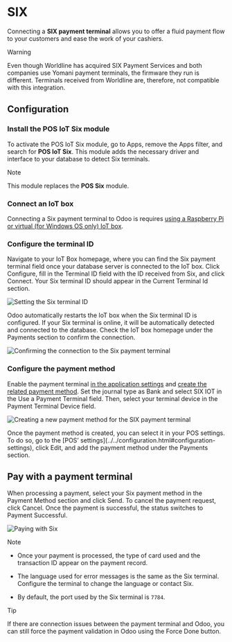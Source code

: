 # SIX

Connecting a **SIX payment terminal** allows you to offer a fluid payment flow
to your customers and ease the work of your cashiers.

Warning

Even though Worldline has acquired SIX Payment Services and both companies use
Yomani payment terminals, the firmware they run is different. Terminals
received from Worldline are, therefore, not compatible with this integration.

## Configuration

### Install the POS IoT Six module

To activate the POS IoT Six module, go to Apps, remove the Apps filter, and
search for **POS IoT Six**. This module adds the necessary driver and
interface to your database to detect Six terminals.

Note

This module replaces the **POS Six** module.

### Connect an IoT box

Connecting a Six payment terminal to Odoo is requires [using a Raspberry Pi or
virtual (for Windows OS only) IoT
box](../../../../general/iot/config/connect.html).

### Configure the terminal ID

Navigate to your IoT Box homepage, where you can find the Six payment terminal
field once your database server is connected to the IoT box. Click Configure,
fill in the Terminal ID field with the ID received from Six, and click
Connect. Your Six terminal ID should appear in the Current Terminal Id
section.

![Setting the Six terminal ID](../../../../../_images/terminal-id.png)

Odoo automatically restarts the IoT box when the Six terminal ID is
configured. If your Six terminal is online, it will be automatically detected
and connected to the database. Check the IoT box homepage under the Payments
section to confirm the connection.

![Confirming the connection to the Six payment
terminal](../../../../../_images/id-configured.png)

### Configure the payment method

Enable the payment terminal [in the application
settings](../../configuration.html#configuration-settings) and [create the
related payment method](../../payment_methods.html). Set the journal type as
Bank and select SIX IOT in the Use a Payment Terminal field. Then, select your
terminal device in the Payment Terminal Device field.

![Creating a new payment method for the SIX payment
terminal](../../../../../_images/new-payment-method.png)

Once the payment method is created, you can select it in your POS settings. To
do so, go to the [POS’ settings](../../configuration.html#configuration-
settings), click Edit, and add the payment method under the Payments section.

## Pay with a payment terminal

When processing a payment, select your Six payment method in the Payment
Method section and click Send. To cancel the payment request, click Cancel.
Once the payment is successful, the status switches to Payment Successful.

![Paying with Six](../../../../../_images/payment.png)

Note

  * Once your payment is processed, the type of card used and the transaction ID appear on the payment record.

  * The language used for error messages is the same as the Six terminal. Configure the terminal to change the language or contact Six.

  * By default, the port used by the Six terminal is `7784`.

Tip

If there are connection issues between the payment terminal and Odoo, you can
still force the payment validation in Odoo using the Force Done button.

